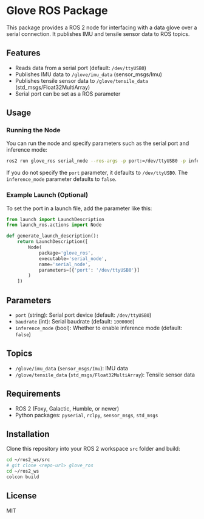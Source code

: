 # Glove ROS Package

This package provides a ROS 2 node for interfacing with a data glove over a serial connection. It publishes IMU and tensile sensor data to ROS topics.

## Features
- Reads data from a serial port (default: `/dev/ttyUSB0`)
- Publishes IMU data to `/glove/imu_data` (sensor_msgs/Imu)
- Publishes tensile sensor data to `/glove/tensile_data` (std_msgs/Float32MultiArray)
- Serial port can be set as a ROS parameter

## Usage

### Running the Node
You can run the node and specify parameters such as the serial port and inference mode:

```bash
ros2 run glove_ros serial_node --ros-args -p port:=/dev/ttyUSB0 -p inference_mode:=true
```
If you do not specify the `port` parameter, it defaults to `/dev/ttyUSB0`. The `inference_mode` parameter defaults to `false`.

### Example Launch (Optional)
To set the port in a launch file, add the parameter like this:
```python
from launch import LaunchDescription
from launch_ros.actions import Node

def generate_launch_description():
    return LaunchDescription([
        Node(
            package='glove_ros',
            executable='serial_node',
            name='serial_node',
            parameters=[{'port': '/dev/ttyUSB0'}]
        )
    ])
```

## Parameters
- `port` (string): Serial port device (default: `/dev/ttyUSB0`)
- `baudrate` (int): Serial baudrate (default: `1000000`)
- `inference_mode` (bool): Whether to enable inference mode (default: `false`)

## Topics
- `/glove/imu_data` (`sensor_msgs/Imu`): IMU data
- `/glove/tensile_data` (`std_msgs/Float32MultiArray`): Tensile sensor data

## Requirements
- ROS 2 (Foxy, Galactic, Humble, or newer)
- Python packages: `pyserial`, `rclpy`, `sensor_msgs`, `std_msgs`

## Installation
Clone this repository into your ROS 2 workspace `src` folder and build:

```bash
cd ~/ros2_ws/src
# git clone <repo-url> glove_ros
cd ~/ros2_ws
colcon build
```

## License
MIT
